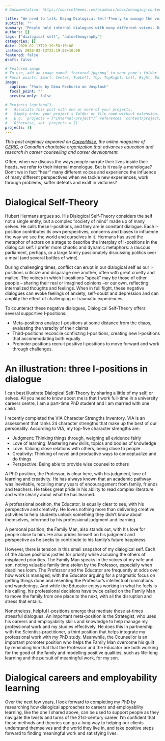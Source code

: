 ```yaml
---
# Documentation: https://sourcethemes.com/academic/docs/managing-content/

title: "We need to talk: Using Dialogical Self-Theory to manage the voices in our heads"
subtitle: ""
summary: "People hold internal dialogues with many different voices. Dialogical-Self Theory can help us make sense of them."
authors: []
tags: ["dialogical self", "autoethnography"]
categories: []
date: 2020-02-13T22:19:58+10:00
lastmod: 2020-02-13T22:19:58+10:00
featured: false
draft: false

# Featured image
# To use, add an image named `featured.jpg/png` to your page's folder.
# Focal points: Smart, Center, TopLeft, Top, TopRight, Left, Right, BottomLeft, Bottom, BottomRight.
image:
  caption: "Photo by Dima Pechurin on Unsplash"
  focal_point: ""
  preview_only: false

# Projects (optional).
#   Associate this post with one or more of your projects.
#   Simply enter your project's folder or file name without extension.
#   E.g. `projects = ["internal-project"]` references `content/project/deep-learning/index.md`.
#   Otherwise, set `projects = []`.
projects: []
---
```

*This post originally appeared on [CareerWise](https://careerwise.ceric.ca/2019/06/28/dialogical-self-theory/), the online magazine of [CERIC](https://ceric.ca/), a Canadian charitable organization that advances education and research in career counselling and career development.*

Often, when we discuss the ways people narrate their lives inside their heads, we refer to their internal monologue.
But is it really a monologue?
Don’t we in fact “hear” many different voices and experience the influence of many different perspectives when we tackle new experiences, work through problems, suffer defeats and exalt in victories?

# Dialogical Self-Theory
Hubert Hermans argues so.
His Dialogical Self-Theory considers the self not a single entity, but a complex “society of mind” made up of many selves.
He calls these I-positions, and they are in constant dialogue.
Each I-position contributes its own perspectives, concerns and biases to influence the way we see the world and ourselves in it.
Hermans has used the metaphor of actors on a stage to describe the interplay of I-positions in the dialogical self.
I prefer more chaotic and dynamic metaphors: a raucous parliament, perhaps, or a large family passionately discussing politics over a meal (and several bottles of wine).

During challenging times, conflict can erupt in our dialogical self as our I-positions criticize and disparage one another, often with great cruelty and malice.
The voices in which I-positions “speak” may be those of other people – sharing their real or imagined opinions –or our own, reflecting internalized thoughts and feelings.
When in full flight, these negative dialogues can evoke feelings of anxiety, self-doubt and depression and can amplify the effect of challenging or traumatic experiences.

To counteract these negative dialogues, Dialogical Self-Theory offers several supportive I-positions:

* Meta-positions analyze I-positions at some distance from the chaos, evaluating the veracity of their claims
* Third-positions reconcile conflicting I-positions, creating new I-positions that accommodating both equally
* Promoter positions recruit positive I-positions to move forward and work through challenges.

# An illustration: three I-positions in dialogue
I can best illustrate Dialogical Self-Theory by sharing a little of my self, or selves.
All you need to know about me is that I work full-time in a university careers centre, I am a part-time PhD student and I am married with one child.

I recently completed the VIA Character Strengths Inventory.
VIA is an assessment that ranks 24 character strengths that make up the best of our personality.
According to VIA, my top-five character strengths are:

* Judgment: Thinking things through, weighing all evidence fairly
* Love of learning: Mastering new skills, topics and bodies of knowledge
* Love: Valuing close relations with others, being close to people
* Creativity: Thinking of novel and productive ways to conceptualize and do things
* Perspective: Being able to provide wise counsel to others

A PhD position, the Professor, is clear here, with his judgment, love of learning and creativity. He has always known that an academic pathway was inevitable, recalling many years of encouragement from family, friends and teachers.
He takes great pride in his ability to read complex literature and write clearly about what he has learned.

A professional position, the Educator, is equally clear to see, with his perspective and creativity.
He loves nothing more than delivering creative activities to help students unlock something they didn’t know about themselves, informed by his professional judgment and learning.

A personal position, the Family Man, also stands out, with his love for people close to him. He also prides himself on his judgment and perspective as he seeks to contribute to his family’s future happiness.

However, there is tension in this small snapshot of my dialogical self.
Each of the above positions jostles for priority while accusing the others of misplaced priorities.
The Family Man speaks in the voices of my wife and son, noting valuable family time stolen by the Professor, especially when deadlines loom.
The Professor and the Educator are frequently at odds over how work is managed, with the Educator arguing for a pragmatic focus on getting things done and resenting the Professor’s intellectual ruminations and wanderings.
And while the Educator enjoys working in what he feels is his calling, his professional decisions have twice called on the Family Man to move the family from one place to the next, with all the disruption and stress that entails.

Nonetheless, helpful I-positions emerge that mediate these at-times stressful dialogues.
An important meta-position is the Strategist, who uses his careers and employability skills and knowledge to help manage my professional work and my studies effectively.
He does this in partnership with the Scientist–practitioner, a third position that helps integrate my professional work with my PhD study.
Meanwhile, the Counsellor is an important promoter position who helps the Family Man overcome his guilt by reminding him that that the Professor and the Educator are both working for the good of the family and modelling positive qualities, such as life-long learning and the pursuit of meaningful work, for my son.

# Dialogical careers and employability learning
Over the next few years, I look forward to completing my PhD by researching how dialogical approaches to careers and employability learning, like the one I shared above, can be used to support people as they navigate the twists and turns of the 21st-century career.
I’m confident that these methods and theories can go a long way to helping our clients understand themselves and the world they live in, and take positive steps forward to finding meaningful work and satisfying lives.

<div id="commento"></div>
<script defer
  src="https://cdn.commento.io/js/commento.js">
</script>
